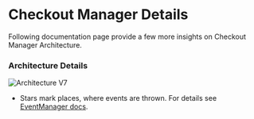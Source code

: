 # Checkout Manager Details

Following documentation page provide a few more insights on Checkout Manager Architecture. 
### Architecture Details

![Architecture V7](../../img/PaymentWorkflowV7.svg)

* Stars mark places, where events are thrown. For details see [EventManager docs](https://github.com/pimcore/pimcore/tree/11.x/doc/Development_Documentation/20_Extending_Pimcore/11_Event_API_and_Event_Manager.md).

 